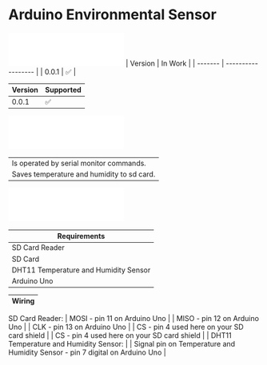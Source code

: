 # Arduino Environmental Sensor
![Version](/img/VERSION.png)
| Version | In Work            |
| ------- | ------------------ |
|  0.0.1 | :white_check_mark: |

| Version  | Supported |
| ------------- | ------------- |
|  0.0.1  | :white_check_mark: |

![FEATURES](/img/FEATURES.png)

|   | 
| ------------- | 
| Is operated by serial monitor commands. |
| Saves temperature and humidity to sd card. |

![INFO](/img/INFO.png)

|  Requirements | 
| ------------- | 
| SD Card Reader |
| SD Card |
| DHT11 Temperature and Humidity Sensor |
| Arduino Uno |

|  Wiring | 
| ------------- | 
 SD Card Reader: 
| MOSI - pin 11 on Arduino Uno |
| MISO - pin 12 on Arduino Uno |
| CLK - pin 13 on Arduino Uno |
| CS - pin 4 used here on your SD card shield |
| CS - pin 4 used here on your SD card shield |
| DHT11 Temperature and Humidity Sensor: |
| Signal pin on Temperature and Humidity Sensor - pin 7 digital on Arduino Uno |

